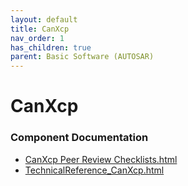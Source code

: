 ```yaml
---
layout: default
title: CanXcp
nav_order: 1
has_children: true
parent: Basic Software (AUTOSAR)
---
```

# CanXcp
### Component Documentation

- [CanXcp Peer Review Checklists.html](doc/CanXcp%20Peer%20Review%20Checklists.html)
- [TechnicalReference_CanXcp.html](doc/TechnicalReference_CanXcp.html)

